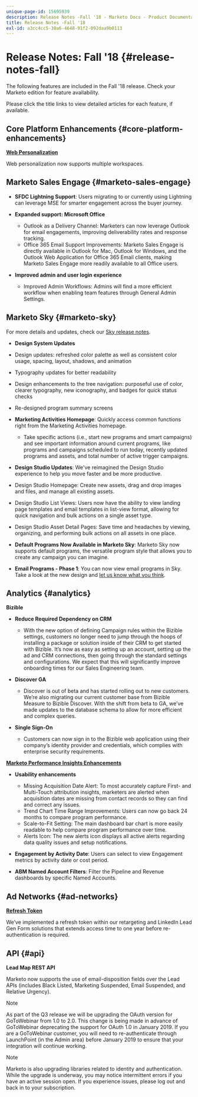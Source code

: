 ```yaml
---
unique-page-id: 15695939
description: Release Notes -Fall '18 - Marketo Docs - Product Documentation
title: Release Notes -Fall '18
exl-id: a3cc4cc5-38a6-4648-91f2-092daa9b0113
---
```

# Release Notes: Fall '18 {#release-notes-fall}

The following features are included in the Fall '18 release. Check your Marketo edition for feature availability.

Please click the title links to view detailed articles for each feature, if available.

## Core Platform Enhancements {#core-platform-enhancements}

**[Web Personalization](/help/marketo/product-docs/web-personalization/getting-started/workspaces-in-web-personalization.md)**

Web personalization now supports multiple workspaces.

## Marketo Sales Engage {#marketo-sales-engage}

* **SFDC Lightning Support**: Users migrating to or currently using Lightning can leverage MSE for smarter engagement across the buyer journey.

* **Expanded support: Microsoft Office**

   * Outlook as a Delivery Channel: Marketers can now leverage Outlook for email engagements, improving deliverability rates and response tracking.
   * Office 365 Email Support Improvements: Marketo Sales Engage is directly available in Outlook for Mac, Outlook for Windows, and the Outlook Web Application for Office 365 Email clients, making Marketo Sales Engage more readily available to all Office users.

* **Improved admin and user login experience**

   * Improved Admin Workflows: Admins will find a more efficient workflow when enabling team features through General Admin Settings.

## Marketo Sky {#marketo-sky}

For more details and updates, check our [Sky release notes](https://help.marketo.com).

* **Design System Updates**

* Design updates: refreshed color palette as well as consistent color usage, spacing, layout, shadows, and animation
* Typography updates for better readability
* Design enhancements to the tree navigation: purposeful use of color, clearer typography, new iconography, and badges for quick status checks
* Re-designed program summary screens

* **Marketing Activities Homepage**: Quickly access common functions right from the Marketing Activities homepage.

   * Take specific actions (i.e., start new programs and smart campaigns) and see important information around current programs, like programs and campaigns scheduled to run today, recently updated programs and assets, and total number of active trigger campaigns.

* **Design Studio Updates**: We've reimagined the Design Studio experience to help you move faster and be more productive.
* Design Studio Homepage: Create new assets, drag and drop images and files, and manage all existing assets.
* Design Studio List Views: Users now have the ability to view landing page templates and email templates in list-view format, allowing for quick navigation and bulk actions on a single asset type.
* Design Studio Asset Detail Pages: Save time and headaches by viewing, organizing, and performing bulk actions on all assets in one place.
* **Default Programs Now Available in Marketo Sky**: Marketo Sky now supports default programs, the versatile program style that allows you to create any campaign you can imagine.
* **Email Programs - Phase 1**: You can now view email programs in Sky. Take a look at the new design and [let us know what you think](https://go.marketo.com/NextGenUX---USA---Apr-2018-fcp_Landing-Page-Feedback.html).

## Analytics {#analytics}

**Bizible**

* **Reduce Required Dependency on CRM**

   * With the new option of defining Campaign rules within the Bizible settings, customers no longer need to jump through the hoops of installing a package or solution inside of their CRM to get started with Bizible. It’s now as easy as setting up an account, setting up the ad and CRM connections, then going through the standard settings and configurations. We expect that this will significantly improve onboarding times for our Sales Engineering team.

* **Discover GA**

   * Discover is out of beta and has started rolling out to new customers. We’re also migrating our current customer base from Bizible Measure to Bizible Discover. With the shift from beta to GA, we’ve made updates to the database schema to allow for more efficient and complex queries.

* **Single Sign-On**

   * Customers can now sign in to the Bizible web application using their company’s identity provider and credentials, which complies with enterprise security requirements.

**[Marketo Performance Insights Enhancements](/help/marketo/product-docs/reporting/performance-insights/performance-insights-overview.md)**

* **Usability enhancements**

   * Missing Acquisition Date Alert: To most accurately capture First- and Multi-Touch attribution insights, marketers are alerted when acquisition dates are missing from contact records so they can find and correct any issues.
   * Trend Chart Time Range Improvements: Users can now go back 24 months to compare program performance.
   * Scale-to-Fit Setting: The main dashboard bar chart is more easily readable to help compare program performance over time.
   * Alerts Icon: The new alerts icon displays all active alerts regarding data quality issues and setup notifications.

* **Engagement by Activity Date**: Users can select to view Engagement metrics by activity date or cost period.
* **ABM Named Account Filters**: Filter the Pipeline and Revenue dashboards by specific Named Accounts.

## Ad Networks {#ad-networks}

**[Refresh Token](/help/marketo/product-docs/demand-generation/social/social-functions/set-up-linkedin-lead-gen-forms.md)**

We’ve implemented a refresh token within our retargeting and LinkedIn Lead Gen Form solutions that extends access time to one year before re-authentication is required.

## API {#api}

**Lead Map REST API**

Marketo now supports the use of email-disposition fields over the Lead APIs (includes Black Listed, Marketing Suspended, Email Suspended, and Relative Urgency).

>[!NOTE]
>
>As part of the Q3 release we will be upgrading the OAuth version for GoToWebinar from 1.0 to 2.0. This change is being made in advance of GoToWebinar deprecating the support for OAuth 1.0 in January 2019. If you are a GoToWebinar customer, you will need to re-authenticate through LaunchPoint (in the Admin area) before January 2019 to ensure that your integration will continue working.

>[!NOTE]
>
>Marketo is also upgrading libraries related to identity and authentication. While the upgrade is underway, you may notice intermittent errors if you have an active session open. If you experience issues, please log out and back in to your subscription.
